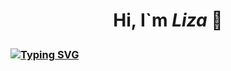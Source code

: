 # <p align="center"> Hi, I`m ***Liza*** 👋</p>
### [![Typing SVG](https://readme-typing-svg.herokuapp.com?color=%2336BCF7&lines=Computer+science+student+of+KPI)](https://git.io/typing-svg)
